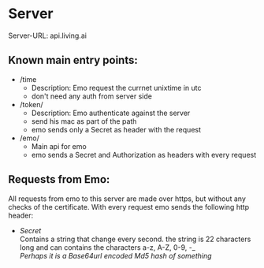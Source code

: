 # Server

Server-URL: api.living.ai

## Known main entry points:
- /time
    - Description: Emo request the currnet unixtime in utc
    - don't need any auth from server side
- /token/
    - Description: Emo authenticate against the server
    - send his mac as part of the path
    - emo sends only a Secret as header with the request
- /emo/
    - Main api for emo
    - emo sends a Secret and Authorization as headers with every request

## Requests from Emo:
All requests from emo to this server are made over https, but without any checks of the certificate. With every request emo sends the following http header:
- *Secret*  
    Contains a string that change every second. the string is 22 characters long and can contains the characters a-z, A-Z, 0-9, -_  
    *Perhaps it is a Base64url encoded Md5 hash of something*
